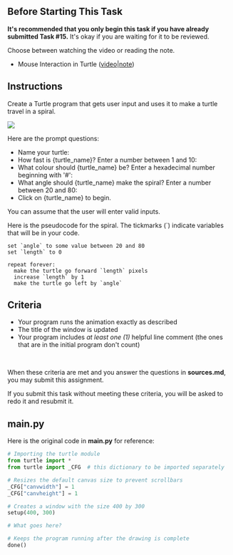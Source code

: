 ## Before Starting This Task

**It's recommended that you only begin this task if you have already submitted Task #15.** It's okay if you are waiting for it to be reviewed.

Choose between watching the video or reading the note.

* Mouse Interaction in Turtle ([video](https://www.youtube.com/watch?v=h_WifRpnS3M&list=PLVD25niNi0BkyCc47RgZHKnmIh6nsupN7)|[note](https://github.com/Kitchener-Waterloo-Collegiate-and-VS/ICS3U/blob/main/Unit%202/2.17%20Mouse%20Interaction%20in%20Turtle.md))

## Instructions

Create a Turtle program that gets user input and uses it to make a turtle travel in a spiral.

![](Turtle_Spirals_2.gif)

Here are the prompt questions:

* Name your turtle:
* How fast is {turtle_name}? Enter a number between 1 and 10: 
* What colour should {turtle_name} be? Enter a hexadecimal number beginning with '#':
* What angle should {turtle_name} make the spiral? Enter a number between 20 and 80:
* Click on {turtle_name} to begin.

You can assume that the user will enter valid inputs.

Here is the pseudocode for the spiral. The tickmarks (`) indicate variables that will be in your code.

```
set `angle` to some value between 20 and 80
set `length` to 0

repeat forever:
  make the turtle go forward `length` pixels
  increase `length` by 1
  make the turtle go left by `angle`
```

## Criteria
* Your program runs the animation exactly as described
* The title of the window is updated 
* Your program includes *at least one (1)* helpful line comment (the ones that are in the initial program don't count)

&nbsp;&nbsp;

When these criteria are met and you answer the questions in **sources.md**, you may submit this assignment.

If you submit this task without meeting these criteria, you will be asked to redo it and resubmit it.

## main.py

Here is the original code in **main.py** for reference:

```python
# Importing the turtle module
from turtle import *
from turtle import _CFG  # this dictionary to be imported separately

# Resizes the default canvas size to prevent scrollbars
_CFG["canvwidth"] = 1 
_CFG["canvheight"] = 1

# Creates a window with the size 400 by 300
setup(400, 300)

# What goes here?

# Keeps the program running after the drawing is complete
done()
```
